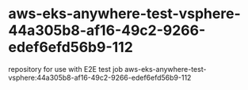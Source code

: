 # aws-eks-anywhere-test-vsphere-44a305b8-af16-49c2-9266-edef6efd56b9-112
repository for use with E2E test job aws-eks-anywhere-test-vsphere:44a305b8-af16-49c2-9266-edef6efd56b9-112
